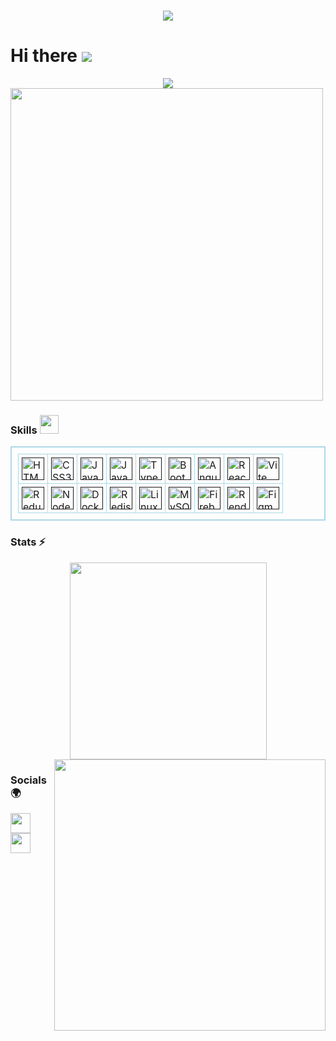
<h1 align="center">
    <img src="https://readme-typing-svg.herokuapp.com/?font=Righteous&size=35&center=true&vCenter=true&width=500&height=70&duration=4000&color=FDB99B&lines=Welcome+to+repo!+👋;+I'm+NguyennpCoder!;" />
</h1>

    
      
Hi there ![](https://user-images.githubusercontent.com/18350557/176309783-0785949b-9127-417c-8b55-ab5a4333674e.gif)
=====================================================================================================================================


<div align="center">
   <img src="https://api.visitorbadge.io/api/visitors?path=https%3A%2F%2Fgithub.com%2Fnguyennpcoder%2Fnguyennpcoder&label=Visit&labelColor=%23FFFFFF&countColor=%23FFFFFF" />
</div>

<img src="https://user-images.githubusercontent.com/74038190/212749447-bfb7e725-6987-49d9-ae85-2015e3e7cc41.gif" width="500">

### Skills <img src="https://user-images.githubusercontent.com/74038190/212284087-bbe7e430-757e-4901-90bf-4cd2ce3e1852.gif" width="30">

<table align="center" style="border: 2px solid lightblue; padding: 10px;">
  <tr>
    <td style="border: 1px solid lightblue; padding: 5px;">
      <a href="" target="_blank" rel="noreferrer"><img src="https://raw.githubusercontent.com/danielcranney/readme-generator/main/public/icons/skills/html5-colored.svg" width="36" height="36" alt="HTML5" /></a>
    </td>
    <td style="border: 1px solid lightblue; padding: 5px;">
      <a href="" target="_blank" rel="noreferrer"><img src="https://raw.githubusercontent.com/danielcranney/readme-generator/main/public/icons/skills/css3-colored.svg" width="36" height="36" alt="CSS3" /></a>
    </td>
    <td style="border: 1px solid lightblue; padding: 5px;">
      <a href="" target="_blank" rel="noreferrer"><img src="https://raw.githubusercontent.com/danielcranney/readme-generator/main/public/icons/skills/java-colored.svg" width="36" height="36" alt="Java" /></a>
    </td>
    <td style="border: 1px solid lightblue; padding: 5px;">
      <a href="" target="_blank" rel="noreferrer"><img src="https://raw.githubusercontent.com/danielcranney/readme-generator/main/public/icons/skills/javascript-colored.svg" width="36" height="36" alt="JavaScript" /></a>
    </td>
    <td style="border: 1px solid lightblue; padding: 5px;">
      <a href="" target="_blank" rel="noreferrer"><img src="https://raw.githubusercontent.com/danielcranney/readme-generator/main/public/icons/skills/typescript-colored.svg" width="36" height="36" alt="TypeScript" /></a>
    </td>
    <td style="border: 1px solid lightblue; padding: 5px;">
      <a href="" target="_blank" rel="noreferrer"><img src="https://raw.githubusercontent.com/danielcranney/readme-generator/main/public/icons/skills/bootstrap-colored.svg" width="36" height="36" alt="Bootstrap" /></a>
    </td>
    <td style="border: 1px solid lightblue; padding: 5px;">
      <a href="" target="_blank" rel="noreferrer"><img src="https://raw.githubusercontent.com/danielcranney/readme-generator/main/public/icons/skills/angularjs-colored.svg" width="36" height="36" alt="Angular" /></a>
    </td>
    <td style="border: 1px solid lightblue; padding: 5px;">
      <a href="" target="_blank" rel="noreferrer"><img src="https://raw.githubusercontent.com/danielcranney/readme-generator/main/public/icons/skills/react-colored.svg" width="36" height="36" alt="React" /></a>
    </td>
    <td style="border: 1px solid lightblue; padding: 5px;">
      <a href="" target="_blank" rel="noreferrer"><img src="https://raw.githubusercontent.com/danielcranney/readme-generator/main/public/icons/skills/vite-colored.svg" width="36" height="36" alt="Vite" /></a>
    </td>
  </tr>
  <tr>
    <td style="border: 1px solid lightblue; padding: 5px;">
      <a href="" target="_blank" rel="noreferrer"><img src="https://raw.githubusercontent.com/danielcranney/readme-generator/main/public/icons/skills/redux-colored.svg" width="36" height="36" alt="Redux" /></a>
    </td>
    <td style="border: 1px solid lightblue; padding: 5px;">
      <a href="" target="_blank" rel="noreferrer"><img src="https://raw.githubusercontent.com/danielcranney/readme-generator/main/public/icons/skills/nodejs-colored.svg" width="36" height="36" alt="NodeJS" /></a>
    </td>
    <td style="border: 1px solid lightblue; padding: 5px;">
      <a href="" target="_blank" rel="noreferrer"><img src="https://raw.githubusercontent.com/danielcranney/readme-generator/main/public/icons/skills/docker-colored.svg" width="36" height="36" alt="Docker" /></a>
    </td>
    <td style="border: 1px solid lightblue; padding: 5px;">
      <a href="" target="_blank" rel="noreferrer"><img src="https://smarthome.buanet.de/wp-content/uploads/sites/3/2020/12/redis.png" width="36" height="36" alt="Redis" /></a>
    </td>
    <td style="border: 1px solid lightblue; padding: 5px;">
      <a href="" target="_blank" rel="noreferrer"><img src="https://raw.githubusercontent.com/danielcranney/readme-generator/main/public/icons/skills/linux-colored.svg" width="36" height="36" alt="Linux" /></a>
    </td>
    <td style="border: 1px solid lightblue; padding: 5px;">
      <a href="" target="_blank" rel="noreferrer"><img src="https://raw.githubusercontent.com/danielcranney/readme-generator/main/public/icons/skills/mysql-colored.svg" width="36" height="36" alt="MySQL" /></a>
    </td>
    <td style="border: 1px solid lightblue; padding: 5px;">
      <a href="" target="_blank" rel="noreferrer"><img src="https://raw.githubusercontent.com/danielcranney/readme-generator/main/public/icons/skills/firebase-colored.svg" width="36" height="36" alt="Firebase" /></a>
    </td>
    <td style="border: 1px solid lightblue; padding: 5px;">
      <a href="" target="_blank" rel="noreferrer"><img src="https://raw.githubusercontent.com/danielcranney/readme-generator/main/public/icons/skills/render-colored.svg" width="36" height="36" alt="Render" /></a>
    </td>
    <td style="border: 1px solid lightblue; padding: 5px;">
      <a href="" target="_blank" rel="noreferrer"><img src="https://raw.githubusercontent.com/danielcranney/readme-generator/main/public/icons/skills/figma-colored.svg" width="36" height="36" alt="Figma" /></a>
    </td>
  </tr>
</table>

### Stats ⚡
<div align=center>
  <a href="#" title="nguyennpcoder">
    <img width="315" align="center" src="https://github-readme-stats.vercel.app/api/top-langs/?username=nguyennpcoder&layout=compact" />
  </a>
  <a href="#" title="nguyennpcoder">
    <img align="right" width="434" src="https://github-readme-stats.vercel.app/api?username=nguyennpcoder&show_icons=true&theme=react&border_color=61dafb&hide_border=true&rank_icon=github&include_all_commits=true" />
  </a>
</div>

### Socials 🌍

<p align="left"> <a href="https://www.linkedin.com/in/nguyennp-coder" target="_blank" rel="noreferrer"> <picture> <source media="(prefers-color-scheme: dark)" srcset="https://raw.githubusercontent.com/danielcranney/readme-generator/main/public/icons/socials/linkedin-dark.svg" /> <source media="(prefers-color-scheme: light)" srcset="https://raw.githubusercontent.com/danielcranney/readme-generator/main/public/icons/socials/linkedin.svg" /> <img src="https://raw.githubusercontent.com/danielcranney/readme-generator/main/public/icons/socials/linkedin.svg" width="32" height="32" /> </picture> </a> <a href="https://www.stackoverflow.com/users/23448694/nguyennp" target="_blank" rel="noreferrer"> <picture> <source media="(prefers-color-scheme: dark)" srcset="https://raw.githubusercontent.com/danielcranney/readme-generator/main/public/icons/socials/stackoverflow-dark.svg" /> <source media="(prefers-color-scheme: light)" srcset="https://raw.githubusercontent.com/danielcranney/readme-generator/main/public/icons/socials/stackoverflow.svg" /> <img src="https://raw.githubusercontent.com/danielcranney/readme-generator/main/public/icons/socials/stackoverflow.svg" width="32" height="32" /> </picture> </a></p>
